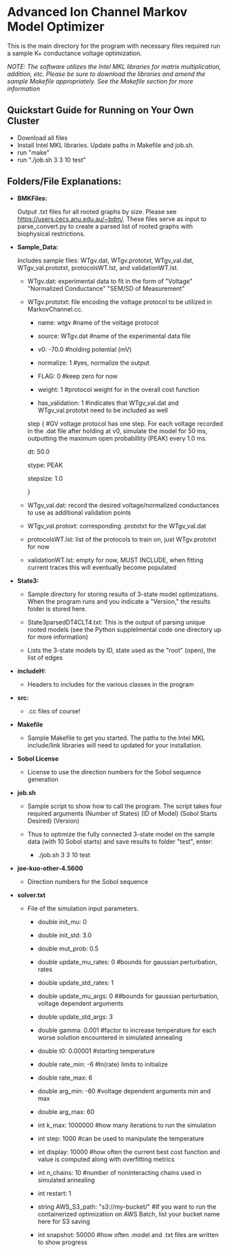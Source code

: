 # Advanced Ion Channel Markov Model Optimizer


This is the main directory for the program with necessary files required run a sample K+ conductance voltage optimization. 

*NOTE: The software utilizes the Intel MKL libraries for matrix multiplication, addition, etc. Please be sure to download the libraries and amend the sample Makefile appropriately. See the Makefile section for more information*
## Quickstart Guide for Running on Your Own Cluster
  - Download all files
  - Install Intel MKL libraries. Update paths in Makefile and job.sh.
  - run "make" 
  - run "./job.sh 3 3 10 test"

   
## Folders/File Explanations:

- **BMKFiles:**
    
    Output .txt files for all rooted graphs by size. Please see https://users.cecs.anu.edu.au/~bdm/. These files serve as input
    to parse_convert.py to create a parsed list of rooted graphs with biophysical restrictions.
    
- **Sample_Data:** 

  Includes sample files: WTgv.dat, WTgv.prototxt, WTgv_val.dat, WTgv_val.prototxt, protocolsWT.lst, and validationWT.lst. 
  
  - WTgv.dat: experimental data to fit in the form of "Voltage" "Normalized Conductance" "SEM/SD of Measurement"
  
  - WTgv.prototxt:  file encoding the voltage protocol to be utilized in MarkovChannel.cc.         
      
    - name: wtgv #name of the voltage protocol
      
    - source: WTgv.dat #name of the experimental data file
      
    - v0: -70.0 #holding potential (mV)
          
    - normalize: 1 #yes, normalize the output
          
    - FLAG: 0 #keep zero for now
         
    - weight: 1 #protocol weight for in the overall cost function
          
    - has_validation: 1 #indicates that WTgv_val.dat and WTgv_val.prototxt need to be included as well

     step { #GV voltage protocol has one step. For each voltage recorded in the .dat file after holding at v0, simulate the model                   for 50 ms, outputting the maximum open probabillity (PEAK)  every 1.0 ms.
      
     dt: 50.0 
      
     stype: PEAK
      
     stepsize: 1.0
     
     }
   
   - WTgv_val.dat: record the desired voltage/normalized conductances to use as additional validation points
   
   - WTgv_val.protoxt: corresponding .prototxt for the WTgv_val.dat
   
   - protocolsWT.lst: list of the protocols to train on, just WTgv.prototxt for now
  
   - validationWT.lst: empty for now, MUST INCLUDE, when fitting current traces this will eventually become populated

- **State3:**

  - Sample directory for storing results of 3-state model optimizations. When the program runs and you indicate a "Version," the results    folder is stored here.
 
  - State3parsedDT4CLT4.txt: This is the output of parsing unique rooted models (see the Python supplelmental code one directory up for more information)
  - Lists the 3-state models by ID, state used as the "root" (open), the list of edges
  
- **includeH:**
 
     -  Headers to includes for the various classes in the program
  
- **src:**
  
  - .cc files of course!
  
- **Makefile**
  
  - Sample Makefile to get you started. The paths to the Intel MKL include/link libraries will need to updated for your installation.
  
- **Sobol License**
   - License to use the direction numbers for the Sobol sequence generation
  
- **job.sh**
  
   - Sample script to show how to call the program. The script takes four required arguments (Number of States) (ID of Model) (Sobol Starts Desired) (Version)
  
   - Thus to optimize the fully connected 3-state model on the sample data (with 10 Sobol starts) and save results to folder "test", enter: 
  
     - ./job.sh 3 3 10  test
  
- **joe-kuo-other-4.5600**
   - Direction numbers for the Sobol sequence
  
- **solver.txt**
  - File of the simulation input parameters. 

       - double init_mu: 0

       - double init_std: 3.0

       - double mut_prob: 0.5

       - double update_mu_rates: 0 #bounds for gaussian perturbation, rates

       - double update_std_rates: 1

       - double update_mu_args: 0 ##bounds for gaussian perturbation, voltage dependent arguments

       - double update_std_args: 3

       - double gamma: 0.001 #factor to increase temperature for each worse solution encountered in simulated annealing

      - double t0: 0.00001 #starting temperature

      - double rate_min: -6 #ln(rate) limits to initialize

      - double rate_max: 6

      - double arg_min: -60 #voltage dependent arguments min and max

      - double arg_max: 60

      - int k_max: 1000000 #how many iterations to run the simulation

      - int step: 1000 #can be used to manipulate the temperature

      - int display: 10000 #how often the current best cost function and value is computed along with overfitting metrics

      - int n_chains: 10 #number of noninteracting chains used in simulated annealing

      - int restart: 1

      - string AWS_S3_path: "s3://my-bucket/" #If you want to run the containerized optimization on AWS Batch, list your bucket name here for S3 saving

      - int snapshot: 50000 #how often .model and .txt files are written to show progress

  

